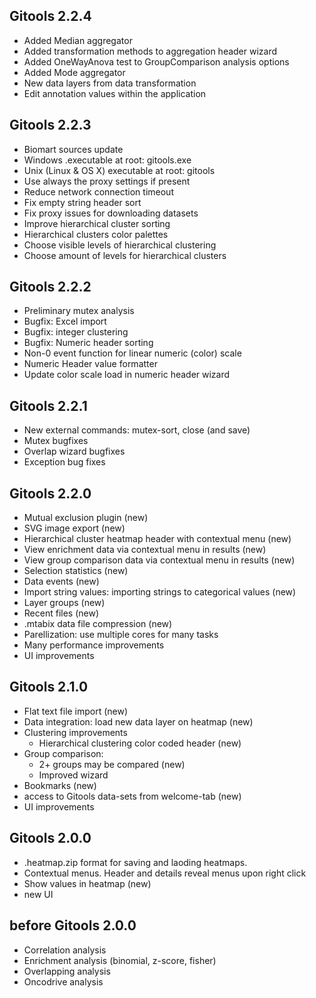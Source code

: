Gitools 2.2.4
-----------------------------------------------------------
* Added Median aggregator
* Added transformation methods to aggregation header wizard
* Added OneWayAnova test to GroupComparison analysis options
* Added Mode aggregator
* New data layers from data transformation
* Edit annotation values within the application

Gitools 2.2.3
------------------------------------------------------------
* Biomart sources update
* Windows .executable at root: gitools.exe
* Unix (Linux & OS X) executable at root: gitools
* Use always the proxy settings if present
* Reduce network connection timeout
* Fix empty string header sort
* Fix proxy issues for downloading datasets
* Improve hierarchical cluster sorting
* Hierarchical clusters color palettes
* Choose visible levels of hierarchical clustering
* Choose amount of levels for hierarchical clusters

Gitools 2.2.2
------------------------------------------------------------
* Preliminary mutex analysis
* Bugfix: Excel import
* Bugfix: integer clustering
* Bugfix: Numeric header sorting
* Non-0 event function for linear numeric (color) scale
* Numeric Header value formatter
* Update color scale load in numeric header wizard

Gitools 2.2.1
-------------------------------------------------------------
* New external commands: mutex-sort, close (and save)
* Mutex bugfixes
* Overlap wizard bugfixes
* Exception bug fixes

Gitools 2.2.0
-------------------------------------------------------------
* Mutual exclusion plugin (new)
* SVG image export (new)
* Hierarchical cluster heatmap header with contextual menu (new)
* View enrichment data via contextual menu in results (new)
* View group comparison data via contextual menu in results (new)
* Selection statistics (new)
* Data events (new)
* Import string values: importing strings to categorical values (new)
* Layer groups (new)
* Recent files (new)
* .mtabix data file compression (new)
* Parellization: use multiple cores for many tasks
* Many performance improvements
* UI improvements


Gitools 2.1.0
-------------------------------------------------------------
* Flat text file import (new)
* Data integration: load new data layer on heatmap (new)
* Clustering improvements
    * Hierarchical clustering color coded header (new)
* Group comparison:
    * 2+ groups may be compared (new)
    * Improved wizard
* Bookmarks (new)
* access to Gitools data-sets from welcome-tab (new)
* UI improvements

Gitools 2.0.0
-------------------------------------------------------------
* .heatmap.zip format for saving and laoding heatmaps.
* Contextual menus. Header and details reveal menus upon right click
* Show values in heatmap (new)
* new UI


before Gitools 2.0.0
-------------------------------------------------------------
* Correlation analysis
* Enrichment analysis (binomial, z-score, fisher)
* Overlapping analysis
* Oncodrive analysis
